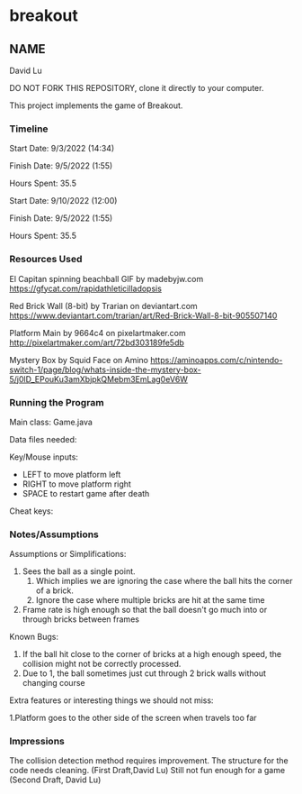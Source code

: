 # breakout
## NAME
David Lu

DO NOT FORK THIS REPOSITORY, clone it directly to your computer.


This project implements the game of Breakout.

### Timeline

Start Date: 9/3/2022 (14:34)

Finish Date: 9/5/2022 (1:55)

Hours Spent: 35.5



Start Date: 9/10/2022 (12:00)

Finish Date: 9/5/2022 (1:55)

Hours Spent: 35.5

### Resources Used

El Capitan spinning beachball GIF by madebyjw.com
https://gfycat.com/rapidathleticilladopsis

Red Brick Wall (8-bit) by Trarian on deviantart.com
https://www.deviantart.com/trarian/art/Red-Brick-Wall-8-bit-905507140

Platform Main by 9664c4 on pixelartmaker.com
http://pixelartmaker.com/art/72bd303189fe5db

Mystery Box by Squid Face on Amino
https://aminoapps.com/c/nintendo-switch-1/page/blog/whats-inside-the-mystery-box-5/j0lD_EPouKu3amXbjpkQMebm3EmLag0eV6W

### Running the Program

Main class:
Game.java

Data files needed: 

Key/Mouse inputs:
* LEFT to move platform left
* RIGHT to move platform right
* SPACE to restart game after death

Cheat keys:


### Notes/Assumptions

Assumptions or Simplifications:
1. Sees the ball as a single point.
   1. Which implies we are ignoring the case where the ball hits the corner
   of a brick.
   2. Ignore the case where multiple bricks are hit at the same time
2. Frame rate is high enough so that the ball doesn't go much into or through bricks
between frames


Known Bugs:
1. If the ball hit close to the corner of bricks at a high enough speed, the 
collision might not be correctly processed.
2. Due to 1, the ball sometimes just cut through 2 brick walls without changing
course


Extra features or interesting things we should not miss:

1.Platform goes to the other side of the screen when travels too far 

### Impressions
The collision detection method requires improvement. The structure for the code
needs cleaning. (First Draft,David Lu)
Still not fun enough for a game (Second Draft, David Lu)

